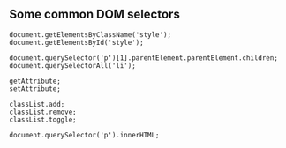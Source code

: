 ## Some common DOM selectors
```document.getElementsByTagName('title');
document.getElementsByClassName('style');
document.getElementsById('style');

document.querySelector('p')[1].parentElement.parentElement.children;
document.querySelectorAll('li');

getAttribute;
setAttribute;

classList.add;
classList.remove;
classList.toggle;

document.querySelector('p').innerHTML;
```